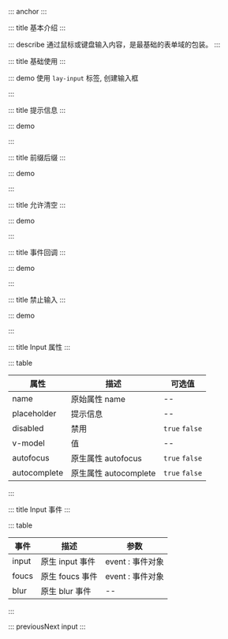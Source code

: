 ::: anchor
:::

::: title 基本介绍
:::

::: describe 通过鼠标或键盘输入内容，是最基础的表单域的包装。
:::

::: title 基础使用
:::

::: demo 使用 `lay-input` 标签, 创建输入框

<template>
  <lay-input v-model="data1"></lay-input>
</template>

<script>
import { ref } from 'vue'

export default {
  setup() {

    const data1 = ref("内容");

    return {
      data1
    }
  }
}
</script>

:::

::: title 提示信息
:::

::: demo

<template>
  <lay-input placeholder="提示信息"></lay-input>
</template>

<script>
import { ref } from 'vue'

export default {
  setup() {

    return {
    }
  }
}
</script>

:::


::: title 前缀后缀
:::

::: demo

<template>
  <lay-input>
    <template #prefix>0</template>
    <template #suffix>0</template>
  </lay-input>
</template>

<script>
import { ref } from 'vue'

export default {
  setup() {

    return {
    }
  }
}
</script>

:::

::: title 允许清空
:::

::: demo

<template>
  <lay-input allow-clear="true" v-model="value1"></lay-input>
</template>

<script>
import { ref } from 'vue'

export default {
  setup() {

    const value1 = ref("内容")

    return {
      value1
    }
  }
}
</script>

:::

::: title 事件回调
:::

::: demo

<template>
  <lay-input v-model="data2" @input="input"></lay-input>
</template>

<script>
import { ref } from 'vue'

export default {
  setup() {

    const data2 = ref("Input 事件");
    const input = function( val ) {
        console.log("当前值:" + val)
    }

    return {
      data2,
      input
    }
  }
}
</script>

:::

::: title 禁止输入
:::

::: demo

<template>
  <lay-input placeholder="禁止输入" :disabled="disabled"></lay-input>
</template>

<script>
import { ref } from 'vue'

export default {
  setup() {

    const disabled = ref(true)

    return {
        disabled
    }
  }
}
</script>

:::

::: title Input 属性
:::

::: table

| 属性         | 描述                  | 可选值         |
| -----------  | -------------------- | -------------- |
| name         | 原始属性 name         | --             |
| placeholder  | 提示信息              | --             |
| disabled     | 禁用                  | `true` `false` |
| v-model      | 值                    | --             |
| autofocus    | 原生属性 autofocus    | `true` `false` |
| autocomplete | 原生属性 autocomplete | `true` `false` |

:::

::: title Input 事件
:::

::: table

| 事件  | 描述            | 参数             |
| ----- | --------------- | ---------------- |
| input | 原生 input 事件 | event : 事件对象 |
| foucs | 原生 foucs 事件 | event : 事件对象 |
| blur  | 原生 blur 事件  | --               |

:::

 

::: previousNext input
:::